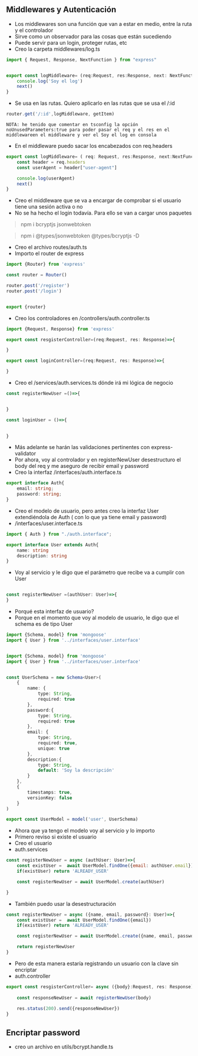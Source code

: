 ## Middlewares y Autenticación

- Los middlewares son una función que van a estar en medio, entre la ruta y el controlador
- Sirve como un observador para las cosas que están sucediendo
- Puede servir para un login, proteger rutas, etc
- Creo la carpeta middlewares/log.ts

~~~js
import { Request, Response, NextFunction } from "express"


export const logMiddleware= (req:Request, res:Response, next: NextFunction)=>{
    console.log('Soy el log')
    next()
}
~~~

- Se usa en las rutas. Quiero aplicarlo en las rutas que se usa el /:id

~~~ts
router.get('/:id',logMiddleware, getItem)
~~~

    NOTA: he tenido que comentar en tsconfig la opción noUnusedParameters:true para poder pasar el req y el res en el middlewareen el middleware y ver el Soy el log en consola

- En el middleware puedo sacar los encabezados con req.headers

~~~js
export const logMiddleware= ( req: Request, res:Response, next:NextFunction)=>{
    const header = req.headers
    const userAgent = header["user-agent"]

    console.log(userAgent)
    next()
}
~~~

- Creo el middleware que se va a encargar de comprobar si el usuario tiene una sesión activa o no
- No se ha hecho el login todavía. Para ello se van a cargar unos paquetes

> npm i bcryptjs jsonwebtoken

> npm i @types/jsonwebtoken @types/bcryptjs -D

- Creo el archivo routes/auth.ts
- Importo el router de express

~~~ts
import {Router} from 'express'

const router = Router()

router.post('/register')
router.post('/login')


export {router}
~~~

- Creo los controladores en /controllers/auth.controller.ts

~~~js
import {Request, Response} from 'express'

export const resgisterController=(req:Request, res: Response)=>{

}

export const loginController=(req:Request, res: Response)=>{

}
~~~

- Creo el /services/auth.services.ts dónde irá mi lógica de negocio

~~~js
const registerNewUser =()=>{


}

const loginUser = ()=>{

    
}
~~~

- Más adelante se harán las validaciones pertinentes con express-validator
- Por ahora, voy al controlador y en registerNewUser desestructuro el body del req y me aseguro de recibir email y password
- Creo la interfaz /interfaces/auth.interface.ts

~~~ts
export interface Auth{
    email: string;
    password: string;
}
~~~

- Creo el modelo de usuario, pero antes creo la interfaz User extendiéndola de Auth ( con lo que ya tiene email y password)
- /interfaces/user.interface.ts

~~~ts
import { Auth } from "./auth.interface";

export interface User extends Auth{
    name: string
    description: string
}
~~~

- Voy al servicio y le digo que el parámetro que recibe va a cumplir con User

~~~ts

const registerNewUser =(authUser: User)=>{
}
~~~
- Porqué esta interfaz de usuario?
- Porque en el momento que voy al modelo de usuario, le digo que el schema es de tipo User

~~~ts
import {Schema, model} from 'mongoose'
import { User } from '../interfaces/user.interface'


import {Schema, model} from 'mongoose'
import { User } from '../interfaces/user.interface'


const UserSchema = new Schema<User>(
    {
        name: {
            type: String,
            required: true
        },
        password:{
            type: String,
            required: true
        },
        email: {
            type: String,
            required: true,
            unique: true
        },
        description:{
            type: String,
            default: 'Soy la descripción'
        }
    },
    {
        timestamps: true,
        versionKey: false
    }
)

export const UserModel = model('user', UserSchema)
~~~

- Ahora que ya tengo el modelo voy al servicio y lo importo
- Primero reviso si existe el usuario
- Creo el usuario
- auth.services

~~~js
const registerNewUser = async (authUser: User)=>{
    const existUser =  await UserModel.findOne({email: authUser.email})  
    if(existUser) return 'ALREADY_USER'

    const registerNewUser = await UserModel.create(authUser)

}
~~~

- También puedo usar la desestructuración

~~~js
const registerNewUser = async ({name, email, password}: User)=>{
    const existUser =  await UserModel.findOne({email})  
    if(existUser) return 'ALREADY_USER'

    const registerNewUser = await UserModel.create({name, email, password})

    return registerNewUser
}
~~~

- Pero de esta manera estaría registrando un usuario con la clave sin encriptar
- auth.controller

~~~js
export const resgisterController= async ({body}:Request, res: Response)=>{
    
    const responseNewUser = await registerNewUser(body)
      
    res.status(200).send({responseNewUser})
}
~~~

## Encriptar password

- creo un archivo en utils/bcrypt.handle.ts







